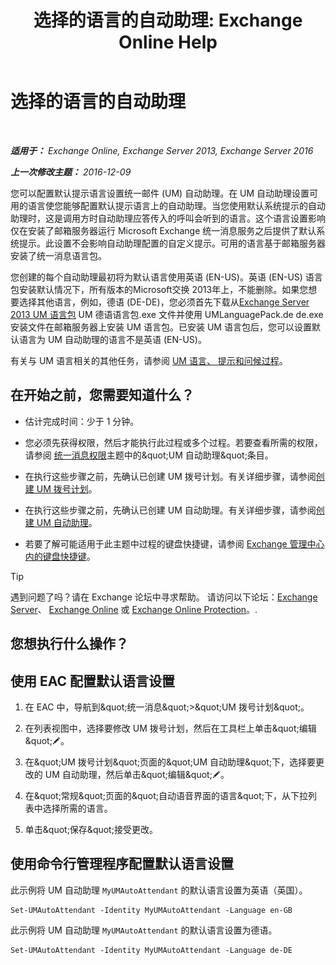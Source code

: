 ﻿---
title: '选择的语言的自动助理: Exchange Online Help'
TOCTitle: 选择的语言的自动助理
ms:assetid: 3a1c1ec0-c726-41fb-a294-59faab205609
ms:mtpsurl: https://technet.microsoft.com/zh-cn/library/Aa997306(v=EXCHG.150)
ms:contentKeyID: 50556565
ms.date: 05/23/2018
mtps_version: v=EXCHG.150
ms.translationtype: MT
---

# 选择的语言的自动助理

 

_**适用于：** Exchange Online, Exchange Server 2013, Exchange Server 2016_

_**上一次修改主题：** 2016-12-09_

您可以配置默认提示语言设置统一邮件 (UM) 自动助理。在 UM 自动助理设置可用的语言使您能够配置默认提示语言上的自动助理。当您使用默认系统提示的自动助理时，这是调用方时自动助理应答传入的呼叫会听到的语言。这个语言设置影响仅在安装了邮箱服务器运行 Microsoft Exchange 统一消息服务之后提供了默认系统提示。此设置不会影响自动助理配置的自定义提示。可用的语言基于邮箱服务器安装了统一消息语言包。

您创建的每个自动助理最初将为默认语言使用英语 (EN-US)。英语 (EN-US) 语言包安装默认情况下，所有版本的Microsoft交换 2013年上，不能删除。如果您想要选择其他语言，例如，德语 (DE-DE)，您必须首先下载从[Exchange Server 2013 UM 语言包](https://go.microsoft.com/fwlink/?linkid=266542) UM 德语语言包.exe 文件并使用 UMLanguagePack.de de.exe 安装文件在邮箱服务器上安装 UM 语言包。已安装 UM 语言包后，您可以设置默认语言为 UM 自动助理的语言不是英语 (EN-US)。

有关与 UM 语言相关的其他任务，请参阅 [UM 语言、 提示和问候过程](um-languages-prompts-and-greetings-procedures-exchange-2013-help.md)。

## 在开始之前，您需要知道什么？

  - 估计完成时间：少于 1 分钟。

  - 您必须先获得权限，然后才能执行此过程或多个过程。若要查看所需的权限，请参阅 [统一消息权限](unified-messaging-permissions-exchange-2013-help.md)主题中的\&quot;UM 自动助理\&quot;条目。

  - 在执行这些步骤之前，先确认已创建 UM 拨号计划。有关详细步骤，请参阅[创建 UM 拨号计划](create-a-um-dial-plan-exchange-2013-help.md)。

  - 在执行这些步骤之前，先确认已创建 UM 自动助理。有关详细步骤，请参阅[创建 UM 自动助理](create-a-um-auto-attendant-exchange-2013-help.md)。

  - 若要了解可能适用于此主题中过程的键盘快捷键，请参阅 [Exchange 管理中心内的键盘快捷键](keyboard-shortcuts-in-the-exchange-admin-center-exchange-online-protection-help.md)。

> [!tip]
> 遇到问题了吗？请在 Exchange 论坛中寻求帮助。 请访问以下论坛：<a href="https://go.microsoft.com/fwlink/p/?linkid=60612">Exchange Server</a>、 <a href="https://go.microsoft.com/fwlink/p/?linkid=267542">Exchange Online</a> 或 <a href="https://go.microsoft.com/fwlink/p/?linkid=285351">Exchange Online Protection</a>。.


## 您想执行什么操作？

## 使用 EAC 配置默认语言设置

1.  在 EAC 中，导航到\&quot;统一消息\&quot;\>\&quot;UM 拨号计划\&quot;。

2.  在列表视图中，选择要修改 UM 拨号计划，然后在工具栏上单击\&quot;编辑\&quot;![编辑图标](images/Bb124582.6f53ccb2-1f13-4c02-bea0-30690e6ea71d(EXCHG.150).gif "编辑图标")。

3.  在\&quot;UM 拨号计划\&quot;页面的\&quot;UM 自动助理\&quot;下，选择要更改的 UM 自动助理，然后单击\&quot;编辑\&quot;![编辑图标](images/Bb124582.6f53ccb2-1f13-4c02-bea0-30690e6ea71d(EXCHG.150).gif "编辑图标")。

4.  在\&quot;常规\&quot;页面的\&quot;自动语音界面的语言\&quot;下，从下拉列表中选择所需的语言。

5.  单击\&quot;保存\&quot;接受更改。

## 使用命令行管理程序配置默认语言设置

此示例将 UM 自动助理 `MyUMAutoAttendant` 的默认语言设置为英语（英国）。

    Set-UMAutoAttendant -Identity MyUMAutoAttendant -Language en-GB

此示例将 UM 自动助理 `MyUMAutoAttendant` 的默认语言设置为德语。

    Set-UMAutoAttendant -Identity MyUMAutoAttendant -Language de-DE

